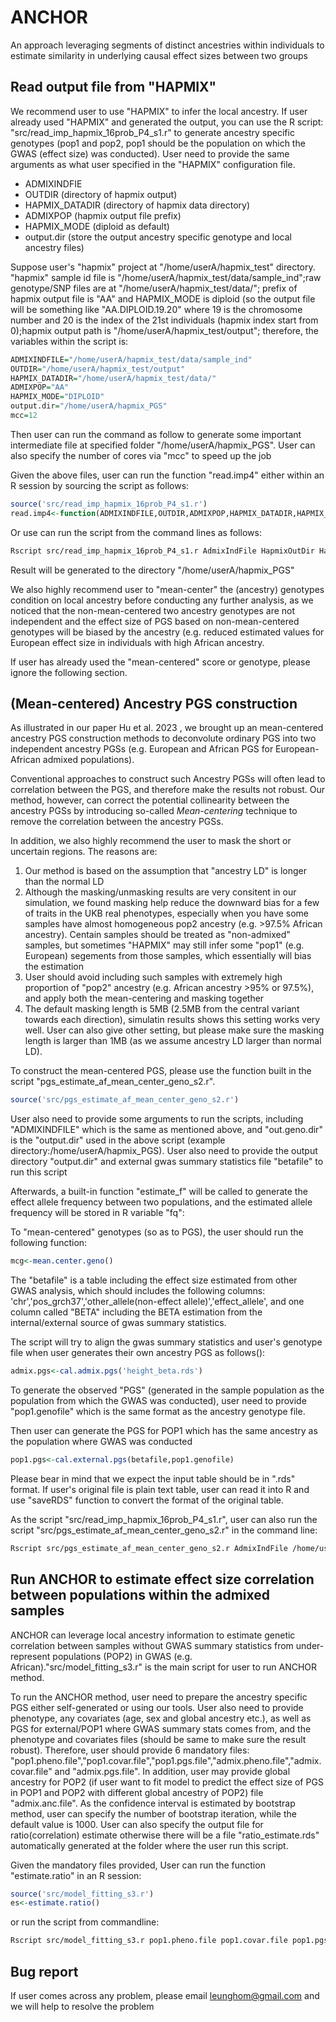 # ANCHOR 
An approach leveraging segments of distinct ancestries within individuals to estimate similarity in underlying causal effect sizes between two groups

## Read output file from "HAPMIX"

We recommend user to use "HAPMIX" to infer the local ancestry. If user already used "HAPMIX" and generated the output, you can use the R script: "src/read_imp_hapmix_16prob_P4_s1.r" to generate ancestry specific genotypes (pop1 and pop2, pop1 should be the population on which the GWAS (effect size) was conducted). User need to provide the same arguments as what user specified in the "HAPMIX" configuration file.

* ADMIXINDFIE
* OUTDIR (directory of hapmix output)
* HAPMIX_DATADIR (directory of hapmix data directory)
* ADMIXPOP (hapmix output file prefix)
* HAPMIX_MODE (diploid as default)
* output.dir (store the output ancestry specific genotype and local ancestry files)

Suppose user's "hapmix" project at "/home/userA/hapmix_test" directory. "hapmix" sample id file is "/home/userA/hapmix_test/data/sample_ind";raw genotype/SNP files are at "/home/userA/hapmix_test/data/"; prefix of hapmix output file is  "AA" and HAPMIX_MODE is diploid (so the output file will be something like "AA.DIPLOID.19.20" where 19 is the chromosome number and 20 is the index of the 21st individuals (hapmix index start from 0);hapmix output path is "/home/userA/hapmix_test/output"; therefore, the variables within the script is:

```r
ADMIXINDFILE="/home/userA/hapmix_test/data/sample_ind"
OUTDIR="/home/userA/hapmix_test/output"
HAPMIX_DATADIR="/home/userA/hapmix_test/data/"
ADMIXPOP="AA"
HAPMIX_MODE="DIPLOID"
output.dir="/home/userA/hapmix_PGS"
mcc=12
```

Then user can run the command as follow to generate some important intermediate file at specified folder "/home/userA/hapmix_PGS". User can also specify the number of cores via "mcc" to speed up the job

Given the above files, user can run the function "read.imp4" either within an R session by sourcing the script as follows:

```r
source('src/read_imp_hapmix_16prob_P4_s1.r')
read.imp4<-function(ADMIXINDFILE,OUTDIR,ADMIXPOP,HAPMIX_DATADIR,HAPMIX_MODE,output.dir,mcc=16)
``` 

Or use can run the script from the command lines as follows:

```bash
Rscript src/read_imp_hapmix_16prob_P4_s1.r AdmixIndFile HapmixOutDir HapmixDataDir AdmixPop Diploid /home/userA/hapmix_PGS 12
```

Result will be generated to the directory "/home/userA/hapmix_PGS"

We also highly recommend user to "mean-center" the (ancestry) genotypes condition on local ancestry before conducting any further analysis, as we noticed that the non-mean-centered two ancestry genotypes are not independent and the effect size of PGS based on non-mean-centered genotypes will be biased by the ancestry (e.g. reduced estimated values for European effect size in individuals with high African ancestry.

If user has already used the "mean-centered" score or genotype, please ignore the following section.

## (Mean-centered) Ancestry PGS construction

As illustrated in our paper Hu et al. 2023 , we brought up an mean-centered ancestry PGS construction methods to deconvolute ordinary PGS into two independent ancestry PGSs (e.g. European and African PGS for European-African admixed populations).

Conventional approaches to construct such Ancestry PGSs will often lead to correlation between the PGS, and therefore make the results not robust. Our method, however, can correct the potential collinearity between the ancestry PGSs by introducing so-called *Mean-centering* technique to remove the correlation between the ancestry PGSs. 

In addition, we also highly recommend the user to mask the short or uncertain regions. The reasons are:

1. Our method is based on the assumption that "ancestry LD" is longer than the normal LD
2. Although the masking/unmasking results are very consitent in our simulation, we found masking help reduce the downward bias for a few of traits in the UKB real phenotypes, especially when you have some samples have almost homogeneous pop2 ancestry (e.g. >97.5% African ancestry). Centain samples should be treated as "non-admixed" samples, but sometimes "HAPMIX" may still infer some "pop1" (e.g. European) segements from those samples, which essentially will bias the estimation
3. User should avoid including such samples with extremely high proportion of "pop2" ancestry (e.g. African ancestry >95% or 97.5%), and apply both the mean-centering and masking together
4. The default masking length is 5MB (2.5MB from the central variant towards each direction), simulatin results shows this setting works very well. User can also give other setting, but please make sure the masking length is larger than 1MB (as we assume ancestry LD larger than normal LD).

To construct the mean-centered PGS, please use the function built in the script "pgs_estimate_af_mean_center_geno_s2.r". 

```r
source('src/pgs_estimate_af_mean_center_geno_s2.r')
```

User also need to provide some arguments to run the scripts, including "ADMIXINDFILE" which is the same as mentioned above, and "out.geno.dir" is the "output.dir" used in the above script (example directory:/home/userA/hapmix_PGS). User also need to provide the output directory "output.dir" and external gwas summary statistics file "betafile" to run this script  

Afterwards, a built-in function "estimate_f" will be called to generate the effect allele frequency between two populations, and the estimated allele frequency will be stored in R variable "fq":

To "mean-centered" genotypes (so as to PGS), the user should run the following function:

```r
mcg<-mean.center.geno()
```

The "betafile" is a table including the effect size estimated from other GWAS analysis, which should includes the following columns: 'chr','pos_grch37','other_allele(non-effect allele)','effect_allele', and one column called "BETA" including the BETA estimation from the internal/external source of gwas summary statistics. 

The script will try to align the gwas summary statistics and user's genotype file when user generates their own ancestry PGS as follows():

```r
admix.pgs<-cal.admix.pgs('height_beta.rds')
```

To generate the observed "PGS" (generated in the sample population as the population from which the GWAS was conducted), user need to provide 
"pop1.genofile" which is the same format as the ancestry genotype file.

Then user can generate the PGS for POP1 which has the same ancestry as the population where GWAS was conducted

```r
pop1.pgs<-cal.external.pgs(betafile,pop1.genofile)
```

Please bear in mind that we expect the input table should be in ".rds" format. If user's original file is plain text table, user can read it into R and use "saveRDS" function to convert the format of the original table.

As the script "src/read_imp_hapmix_16prob_P4_s1.r", user can also run the script "src/pgs_estimate_af_mean_center_geno_s2.r" in the command line:

```bash
Rscript src/pgs_estimate_af_mean_center_geno_s2.r AdmixIndFile /home/userA/hapmix_PGS /home/userA/mean_centered_geno "test_beta.rds" "pop1_geno.rds"
```

## Run ANCHOR to estimate effect size correlation between populations within the admixed samples

ANCHOR can leverage local ancestry information to estimate genetic correlation between samples without GWAS summary statistics from under-represent populations (POP2) in GWAS (e.g. African)."src/model_fitting_s3.r" is the main script for user to run ANCHOR method.

To run the ANCHOR method, user need to prepare the ancestry specific PGS either self-generated or using our tools. User also need to provide phenotype, any covariates (age, sex and global ancestry etc.), as well as PGS for external/POP1 where GWAS summary stats comes from, and the phenotype and covariates files (should be same to make sure the result robust). Therefore, user should provide 6 mandatory files: "pop1.pheno.file","pop1.covar.file","pop1.pgs.file","admix.pheno.file","admix.covar.file" and "admix.pgs.file". In addition, user may provide global ancestry for POP2 (if user want to fit model to predict the effect size of PGS in POP1 and POP2 with different global ancestry of POP2) file "admix.anc.file". As the confidence interval is estimated by bootstrap method, user can specify the number of bootstrap iteration, while the default value is 1000. User can also specify the output file for ratio(correlation) estimate otherwise there will be a file "ratio_estimate.rds" automatically generated at the folder where the user run this script.

Given the mandatory files provided, User can run the function "estimate.ratio" in an R session:

```r
source('src/model_fitting_s3.r')
es<-estimate.ratio()
```

or run the script from commandline:

```bash
Rscript src/model_fitting_s3.r pop1.pheno.file pop1.covar.file pop1.pgs.file admix.pheno.file admix.covar.file admix.pgs.file" 
```


## Bug report

If user comes across any problem, please email leunghom@gmail.com and we will help to resolve the problem
